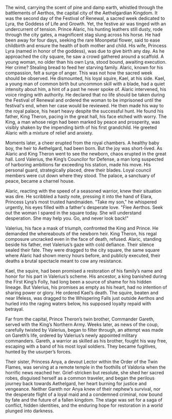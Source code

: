 The wind, carrying the scent of pine and damp earth, whistled through the battlements of Aerthos, the capital city of the Aethelgardian Kingdom. It was the second day of the Festival of Renewal, a sacred week dedicated to Lyra, the Goddess of Life and Growth. Yet, the festive air was tinged with an undercurrent of tension. Prince Alaric, his hunting leathers still dusty, rode through the city gates, a magnificent stag slung across his horse. He had been away for four days, seeking the rare Moonpetal flower, said to ease childbirth and ensure the health of both mother and child. His wife, Princess Lyra (named in honor of the goddess), was due to give birth any day. As he approached the city square, he saw a crowd gathered around a scaffold. A young woman, no older than his own Lyra, stood bound, awaiting execution. Her crime? Stealing bread to feed her starving family. Alaric, known for his compassion, felt a surge of anger. This was not how the sacred week should be observed. He dismounted, his loyal squire, Kael, at his side. Kael, a young man of common birth but uncommon skill with a blade, had a quiet intensity about him, a hint of a past he never spoke of. Alaric intervened, his voice ringing with authority. He declared that no life should be taken during the Festival of Renewal and ordered the woman to be imprisoned until the festival's end, when her case would be reviewed. He then made his way to the royal palace, his heart heavy despite the successful hunt. He found his father, King Theron, pacing in the great hall, his face etched with worry. The King, a man whose reign had been marked by peace and prosperity, was visibly shaken by the impending birth of his first grandchild. He greeted Alaric with a mixture of relief and anxiety. 



Moments later, a cheer erupted from the royal chambers. A healthy baby boy, the heir to Aethelgard, had been born. But the joy was short-lived. As Alaric and King Theron went to see the newborn, chaos erupted in the great hall. Lord Valerius, the King’s Councilor for Defense, a man long suspected of harboring ambitions far exceeding his station, made his move. His personal guard, strategically placed, drew their blades. Loyal council members were cut down where they stood. The palace, a sanctuary of peace, became a charnel house.

Alaric, reacting with the speed of a seasoned warrior, knew their situation was dire. He scribbled a hasty note, pressing it into the hand of Elara, Princess Lyra’s most trusted handmaiden. "Take my son," he whispered urgently, his eyes filled with a father's desperate love. "Flee Aerthos. Seek out the woman I spared in the square today. She will understand desperation. She may help you. Go, and never look back!"

Valerius, his face a mask of triumph, confronted the King and Prince. He demanded the whereabouts of the newborn heir. King Theron, his regal composure uncracked even in the face of death, refused. Alaric, standing beside his father, met Valerius’s gaze with cold defiance. Their silence sealed their fate. They were dragged to the city square, the same square where Alaric had shown mercy hours before, and publicly executed, their deaths a brutal spectacle meant to cow any resistance.

Kael, the squire, had been promised a restoration of his family’s name and honor for his part in Valerius’s scheme. His ancestor, a king banished during the First King’s Folly, had long been a source of shame for his hidden lineage. But Valerius, his promises as empty as his heart, had no intention of sharing power or glory. He ordered Kael’s death. The squire, beaten and near lifeless, was dragged to the Whispering Falls just outside Aerthos and hurled into the raging waters below, his supposed loyalty repaid with betrayal.

Far from the capital, Prince Theron’s twin brother, Commander Gareth, served with the King’s Northern Army. Weeks later, as news of the coup, carefully twisted by Valerius, began to filter through, an attempt was made on Gareth’s life, ordered by Valerius’s newly appointed military commanders. Gareth, a warrior as skilled as his brother, fought his way free, escaping with a band of his most loyal soldiers. They became fugitives, hunted by the usurper’s forces.

Their sister, Princess Anya, a devout Lector within the Order of the Twin Flames, was serving at a remote temple in the foothills of Valdoria when the horrific news reached her. Grief-stricken but resolute, she shed her sacred robes, disguised herself as a common traveler, and began the perilous journey back towards Aethelgard, her heart burning for justice and vengeance. Neither Gareth nor Anya knew of their nephew’s survival, nor the desperate flight of a loyal maid and a condemned criminal, now bound by fate and the future of a fallen kingdom. The stage was set for a saga of conflict, hidden identities, and the enduring hope for restoration in a world plunged into darkness.
